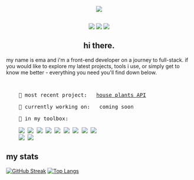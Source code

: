 <div align="center">
    <a href="https://rosoema.com/"><img src="https://media2.giphy.com/media/LMcB8XospGZO8UQq87/giphy.gif"/></a>
</div>
<br>
<p align="center">
    <a target="_blank" href="https://www.linkedin.com/in/rosoema/" ><img src="https://img.shields.io/badge/LinkedIn-0077B5?style=flat-for-the-badge&logo=linkedin&logoColor=white&link=https://www.linkedin.com/in/rosoema/"/></a>
    <a target="_blank" href="mailto:roso.emawd@gmail.com"><img src="https://img.shields.io/badge/Gmail-D14836?style=flat-for-the-badge&logo=gmail&logoColor=white&link=mailto:roso.emawd@gmail.com"/></a>
    <a target="_blank" href="https://twitter.com/ffc0cbDeficient" ><img src="https://img.shields.io/badge/Twitter-1DA1F2?style=flat-for-the-badge&logo=twitter&logoColor=white"/></a>
</p>

<h2 align="center">hi there.</h2>

<p>my name is ema and i'm a front-end developer on a journey to full-stack. if you would like to explore my latest projects, tools i use, or simply get to know me better - everything you need you'll find down below.</p>

<br>

<pre>
    🚀 most recent project:   <a href="https://t.co/tvJoeh2vEg">house plants API</a>

    🔧 currently working on:   coming soon
    
    🧰 in my toolbox:
    
    <img src="https://img.shields.io/badge/JavaScript-F7DF1E?style=flat-for-the-badge&logo=javascript&logoColor=black"/> <img src="https://img.shields.io/badge/React-20232A?style=flat-for-the-badge&logo=react&logoColor=61DAFB"/> <img src="https://img.shields.io/badge/HTML5-E34F26?style=flat-for-the-badge&logo=html5&logoColor=white"/> <img src="https://img.shields.io/badge/CSS3-1572B6?style=flat-for-the-badge&logo=css3&logoColor=white"/> <img src="https://img.shields.io/badge/Node.js-43853D?style=flat-for-the-badge&logo=node.js&logoColor=white"/> <img src="https://img.shields.io/badge/Sass-CC6699?style=flat-for-the-badge&logo=sass&logoColor=white"/> <img src="https://img.shields.io/badge/Express.js-404D59?style=flat-for-the-badge"/> <img src="https://img.shields.io/badge/Bootstrap-563D7C?style=flat-for-the-badge&logo=bootstrap&logoColor=white"/> <img src="https://img.shields.io/badge/styled--components-DB7093?style=flat-for-the-badge&logo=styled-components&logoColor=white"/>
    <img src="https://img.shields.io/badge/jQuery-0769AD?style=flat-for-the-badge&logo=jquery&logoColor=white"/> <img src="https://img.shields.io/badge/React_Router-CA4245?style=flat-for-the-badge&logo=react-router&logoColor=white"/>
</pre>

<h2>my stats</h2>

[![GitHub Streak](http://github-readme-streak-stats.herokuapp.com?user=rosoema&theme=tokyonight&hide_border=true&date_format=M%20j%5B%2C%20Y%5D)](https://git.io/streak-stats) [![Top Langs](https://github-readme-stats.vercel.app/api/top-langs/?username=rosoema&theme=tokyonight&hide_border=true)](https://github.com/anuraghazra/github-readme-stats)
